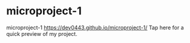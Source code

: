 # microproject-1
microproject-1
https://dev0443.github.io/microproject-1/ Tap here for a quick preview of my project.
